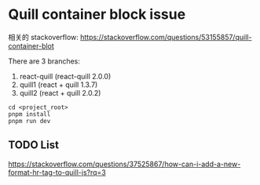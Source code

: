 # Quill container block issue

相关的 stackoverflow: https://stackoverflow.com/questions/53155857/quill-container-blot

There are 3 branches:

1. react-quill (react-quill 2.0.0)
2. quill1 (react + quill 1.3.7)
3. quill2 (react + quill 2.0.2)


```shell
cd <project_root>
pnpm install
pnpm run dev
```

## TODO List

https://stackoverflow.com/questions/37525867/how-can-i-add-a-new-format-hr-tag-to-quill-js?rq=3

